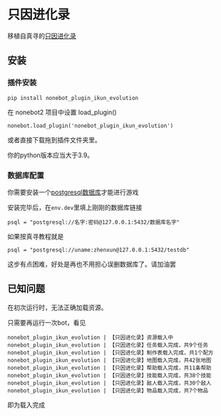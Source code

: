 # 只因进化录

移植自真寻的[只因进化录](https://github.com/RShock/ikun_evolution)

## 安装

### 插件安装
```
pip install nonebot_plugin_ikun_evolution
```
在 nonebot2 项目中设置 load_plugin()
```
nonebot.load_plugin('nonebot_plugin_ikun_evolution')
```

或者直接下载拖到插件文件夹里。

你的python版本应当大于3.9。

### 数据库配置

你需要安装一个[postgresql数据库](https://hibikier.github.io/zhenxun_bot/docs/installation_doc/install_postgresql.html)才能进行游戏

安装完毕后，在`env.dev`里填上刚刚的数据库链接
```
psql = "postgresql://名字:密码@127.0.0.1:5432/数据库名字"
```

如果按真寻教程就是
```
psql = "postgresql://uname:zhenxun@127.0.0.1:5432/testdb"
```

这步有点困难，好处是再也不用担心误删数据库了。请加油罢

## 已知问题

在初次运行时，无法正确加载资源。

只需要再运行一次bot，看见
```
nonebot_plugin_ikun_evolution | 【只因进化录】资源载入中
nonebot_plugin_ikun_evolution | 【只因进化录】任务载入完成，共9个任务
nonebot_plugin_ikun_evolution | 【只因进化录】制作表载入完成，共1个配方
nonebot_plugin_ikun_evolution | 【只因进化录】地图载入完成，共42张地图
nonebot_plugin_ikun_evolution | 【只因进化录】帮助载入完成，共11条帮助
nonebot_plugin_ikun_evolution | 【只因进化录】技能载入完成，共38个技能
nonebot_plugin_ikun_evolution | 【只因进化录】敌人载入完成，共30个敌人
nonebot_plugin_ikun_evolution | 【只因进化录】物品载入完成，共7个物品
```
即为载入完成
